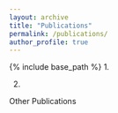 ```yaml
---
layout: archive
title: "Publications"
permalink: /publications/
author_profile: true
---
```

{% include base_path %}
1.

2.

Other Publications

